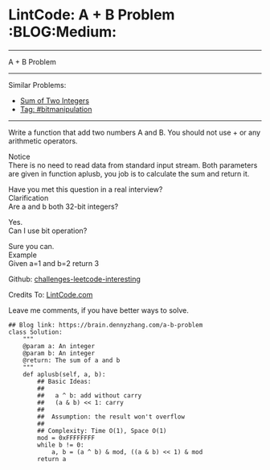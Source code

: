 # LintCode: A + B Problem     :BLOG:Medium:


---

A + B Problem  

---

Similar Problems:  

-   [Sum of Two Integers](https://brain.dennyzhang.com/sum-of-two-integers)
-   [Tag: #bitmanipulation](https://brain.dennyzhang.com/tag/bitmanipulation)

---

Write a function that add two numbers A and B. You should not use + or any arithmetic operators.  

Notice  
There is no need to read data from standard input stream. Both parameters are given in function aplusb, you job is to calculate the sum and return it.  

Have you met this question in a real interview?  
Clarification  
Are a and b both 32-bit integers?  

Yes.  
Can I use bit operation?  

Sure you can.  
Example  
Given a=1 and b=2 return 3  

Github: [challenges-leetcode-interesting](https://github.com/DennyZhang/challenges-leetcode-interesting/tree/master/a-b-problem)  

Credits To: [LintCode.com](http://www.lintcode.com/en/problem/a-b-problem/)  

Leave me comments, if you have better ways to solve.  

    ## Blog link: https://brain.dennyzhang.com/a-b-problem
    class Solution:
        """
        @param a: An integer
        @param b: An integer
        @return: The sum of a and b
        """
        def aplusb(self, a, b):
            ## Basic Ideas:
            ##
            ##   a ^ b: add without carry
            ##   (a & b) << 1: carry
            ##
            ##  Assumption: the result won't overflow
            ##
            ## Complexity: Time O(1), Space O(1)
            mod = 0xFFFFFFFF
            while b != 0:
                a, b = (a ^ b) & mod, ((a & b) << 1) & mod
            return a